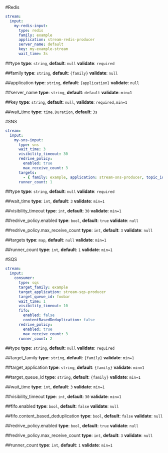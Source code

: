 #Redis
```yaml
stream:
  input:
    my-redis-input:
      type: redis
      family: example
      application: stream-redis-producer
      server_name: default
      key: my-example-stream
      wait_time: 3s
```
 
##type
**type**: `string`, **default**: `null` **validate**: `required`

##family
**type**: `string`, **default**: `{family}` **validate**: `null`

##application
**type**: `string`, **default**: `{application}` **validate**: `null`

##server_name
**type**: `string`, **default**: `default` **validate**: `min=1`

##key
**type**: `string`, **default**: `null`, **validate**: `required,min=1`

##wait_time
**type**: `time.Duration`, **default**: `3s`

#SNS
```yaml
stream:
  input:
    my-sns-input:
      type: sns
      wait_time: 3
      visibility_timeout: 30
      redrive_policy:
        enabled: true
        max_receive_count: 3
      targets:
        - { family: example, application: stream-sns-producer, topic_id: foobar }
      runner_count: 1
```
 
##type
**type**: `string`, **default**: `null` **validate**: `required`

##wait_time
**type**: `int`, **default**: `3` **validate**: `min=1`

##visibility_timeout
**type**: `int`, **default**: `30` **validate**: `min=1`

##redrive_policy.enabled
**type**: `bool`, **default**: `true` **validate**: `null`

##redrive_policy.max_receive_count
**type**: `int`, **default**: `3` **validate**: `null`

##targets
**type**: `map`, **default**: `null` **validate**: `min=1`

##runner_count
**type**: `int`, **default**: `1` **validate**: `min=1`

#SQS
```yaml
stream:
  input:
    consumer:
      type: sqs
      target_family: example
      target_application: stream-sqs-producer
      target_queue_id: foobar
      wait_time: 1
      visibility_timeout: 10
      fifo:
        enabled: false
        contentBasedDeduplication: false
      redrive_policy:
        enabled: true
        max_receive_count: 3
      runner_count: 2
```
 
##type
**type**: `string`, **default**: `null` **validate**: `required`

##target_family
**type**: `string`, **default**: `{family}` **validate**: `min=1`

##target_application
**type**: `string`, **default**: `{family}` **validate**: `min=1`

##target_queue_id
**type**: `string`, **default**: `{family}` **validate**: `min=1`

##wait_time
**type**: `int`, **default**: `3` **validate**: `min=1`

##visibility_timeout
**type**: `int`, **default**: `30` **validate**: `min=1`

##fifo.enabled
**type**: `bool`, **default**: `false` **validate**: `null`

##fifo.content_based_deduplication
**type**: `bool`, **default**: `false` **validate**: `null`

##redrive_policy.enabled
**type**: `bool`, **default**: `true` **validate**: `null`

##redrive_policy.max_receive_count
**type**: `int`, **default**: `3` **validate**: `null`

##runner_count
**type**: `int`, **default**: `1` **validate**: `min=1`
